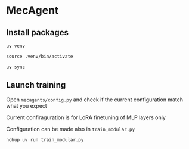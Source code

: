 # MecAgent

## Install packages

```
uv venv

source .venv/bin/activate

uv sync
```

## Launch training

Open `mecagents/config.py` and check if the current configuration match what you expect

Current confiraguration is for LoRA finetuning of MLP layers only


Configuration can be made also in `train_modular.py`

```
nohup uv run train_modular.py
```
